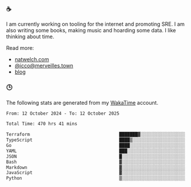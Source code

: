 ### ☕

I am currently working on tooling for the internet and promoting SRE. I am also writing some books, making music and hoarding some data. I like thinking about time.

Read more:

 - [natwelch.com](https://natwelch.com)
 - [@icco@merveilles.town](https://merveilles.town/@icco)
 - [blog](https://writing.natwelch.com)

### 🕒

The following stats are generated from my [WakaTime](https://wakatime.com/@icco) account.

<!--START_SECTION:waka-->

```txt
From: 12 October 2024 - To: 12 October 2025

Total Time: 470 hrs 41 mins

Terraform                                  ███████▓░░░░░░░░░░░░░░░░░   30.19 %
TypeScript                                 ████▒░░░░░░░░░░░░░░░░░░░░   17.14 %
Go                                         ████░░░░░░░░░░░░░░░░░░░░░   16.33 %
YAML                                       ███░░░░░░░░░░░░░░░░░░░░░░   11.71 %
JSON                                       █░░░░░░░░░░░░░░░░░░░░░░░░   03.73 %
Bash                                       ▓░░░░░░░░░░░░░░░░░░░░░░░░   02.87 %
Markdown                                   ▓░░░░░░░░░░░░░░░░░░░░░░░░   02.65 %
JavaScript                                 ▓░░░░░░░░░░░░░░░░░░░░░░░░   02.03 %
Python                                     ▒░░░░░░░░░░░░░░░░░░░░░░░░   01.67 %
```

<!--END_SECTION:waka-->
